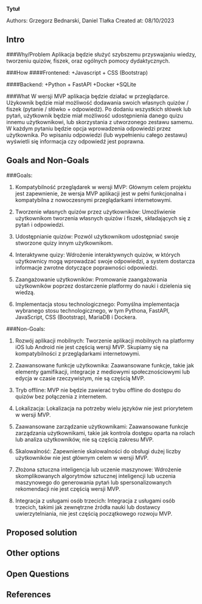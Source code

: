 **Tytuł**

Authors: Grzegorz Bednarski, Daniel Tlałka
Created at: 08/10/2023

## Intro

###Why/Problem
Aplikacja będzie służyć szybszemu przyswajaniu wiedzy, tworzeniu quizów, fiszek, oraz ogólnych pomocy dydaktycznych.

###How
####Frontened:
+Javascript + CSS (Bootstrap)

####Backend:
+Python + FastAPI
+Docker
+SQLite

###What
W wersji MVP aplikacja będzie działać w przeglądarce. Użykownik będzie miał możliwość dodawania swoich własnych quizów / fiszek (pytanie / słówko + odpowiedź). Po dodaniu wszystkich słówek lub pytań, użytkownik będzie miał możliwość udostępnienia danego quizu innemu użytkownikowi, lub skorzystania z utworzonego zestawu samemu. W każdym pytaniu będzie opcja wprowadzenia odpowiedzi przez użytkownika. Po wpisaniu odpowiedzi (lub wypełnieniu całego zestawu) wyświetli się informacja czy odpowiedź jest poprawna.

## Goals and Non-Goals
###Goals:
1. Kompatybilność przeglądarek w wersji MVP: Głównym celem projektu jest zapewnienie, że wersja MVP aplikacji jest w pełni funkcjonalna i kompatybilna z nowoczesnymi przeglądarkami internetowymi.

1. Tworzenie własnych quizów przez użytkowników: Umożliwienie użytkownikom tworzenia własnych quizów i fiszek, składających się z pytań i odpowiedzi.

1. Udostępnianie quizów: Pozwól użytkownikom udostępniać swoje stworzone quizy innym użytkownikom.

1. Interaktywne quizy: Wdrożenie interaktywnych quizów, w których użytkownicy mogą wprowadzać swoje odpowiedzi, a system dostarcza informacje zwrotne dotyczące poprawności odpowiedzi.

1. Zaangażowanie użytkowników: Promowanie zaangażowania użytkowników poprzez dostarczenie platformy do nauki i dzielenia się wiedzą.

1. Implementacja stosu technologicznego: Pomyślna implementacja wybranego stosu technologicznego, w tym Pythona, FastAPI, JavaScript, CSS (Bootstrap), MariaDB i Dockera.

###Non-Goals:
1. Rozwój aplikacji mobilnych: Tworzenie aplikacji mobilnych na platformy iOS lub Android nie jest częścią wersji MVP. Skupiamy się na kompatybilności z przeglądarkami internetowymi.

1. Zaawansowane funkcje użytkownika: Zaawansowane funkcje, takie jak elementy gamifikacji, integracje z mediowymi społecznościowymi lub edycja w czasie rzeczywistym, nie są częścią MVP.

1. Tryb offline: MVP nie będzie zawierać trybu offline do dostępu do quizów bez połączenia z internetem.

1. Lokalizacja: Lokalizacja na potrzeby wielu języków nie jest priorytetem w wersji MVP.

1. Zaawansowane zarządzanie użytkownikami: Zaawansowane funkcje zarządzania użytkownikami, takie jak kontrola dostępu oparta na rolach lub analiza użytkowników, nie są częścią zakresu MVP.

1. Skalowalność: Zapewnienie skalowalności do obsługi dużej liczby użytkowników nie jest głównym celem w wersji MVP.

1. Złożona sztuczna inteligencja lub uczenie maszynowe: Wdrożenie skomplikowanych algorytmów sztucznej inteligencji lub uczenia maszynowego do generowania pytań lub spersonalizowanych rekomendacji nie jest częścią wersji MVP.

1. Integracja z usługami osób trzecich: Integracja z usługami osób trzecich, takimi jak zewnętrzne źródła nauki lub dostawcy uwierzytelniania, nie jest częścią początkowego rozwoju MVP.

## Proposed solution



## Other options



## Open Questions


## References
